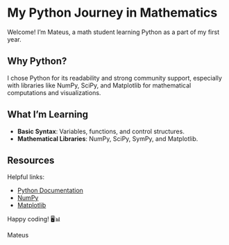 # My Python Journey in Mathematics

Welcome! I’m Mateus, a math student learning Python as a part of my first year.

## Why Python?

I chose Python for its readability and strong community support, especially with libraries like NumPy, SciPy, and Matplotlib for mathematical computations and visualizations.

## What I’m Learning

- **Basic Syntax**: Variables, functions, and control structures.
- **Mathematical Libraries**: NumPy, SciPy, SymPy, and Matplotlib.

## Resources

Helpful links:
- [Python Documentation](https://docs.python.org/3/)
- [NumPy](https://numpy.org/doc/stable/)
- [Matplotlib](https://matplotlib.org/stable/contents.html)


Happy coding! 🖥️📊

Mateus
